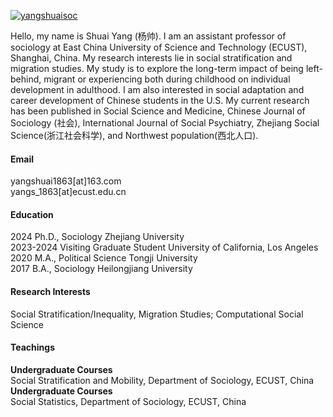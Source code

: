 [![yangshuaisoc](https://img.shields.io/badge/yangshuaisoc-github-blue?logo=github)](https://github.com/yangshuaisoc)

Hello, my name is Shuai Yang (杨帅). I am an assistant professor of sociology at East China University of Science and Technology (ECUST), Shanghai, China. My research interests lie in social stratification and migration studies. My study is to explore the long-term impact of being left-behind, migrant or experiencing both during childhood on individual development in adulthood. I am also interested in social adaptation and career development of Chinese students in the U.S. My current research has been published in Social Science and Medicine, Chinese Journal of Sociology (社会), International Journal of Social Psychiatry, Zhejiang Social Science(浙江社会科学), and Northwest population(西北人口).

#### Email
yangshuai1863[at]163.com\
yangs_1863[at]ecust.edu.cn

#### Education
2024           Ph.D., Sociology                 Zhejiang University \
2023-2024  Visiting Graduate Student  University of California, Los Angeles \
2020           M.A., Political Science        Tongji University  \
2017           B.A., Sociology                   Heilongjiang University

#### Research Interests
Social Stratification/Inequality, Migration Studies; Computational Social Science

#### Teachings
<strong>Undergraduate Courses</strong> \
Social Stratification and Mobility, Department of Sociology, ECUST, China \
<strong>Undergraduate Courses</strong> \
Social Statistics, Department of Sociology, ECUST, China

